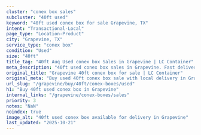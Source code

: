 ```yaml
---
cluster: "conex box sales"
subcluster: "40ft used"
keyword: "40ft used conex box for sale Grapevine, TX"
intent: "Transactional-Local"
page_type: "Location-Product"
city: "Grapevine, TX"
service_type: "conex box"
condition: "Used"
size: "40ft"
title_tag: "40ft Auq Used conex box Sales in Grapevine | LC Container"
meta_description: "40ft used conex box sales in Grapevine. Fast delivery, competitive pricing. Serving conex boxes area. Quote ID: ZBF. Call (214) 524-4168 for your free quote today."
original_title: "Grapevine 40ft conex box for sale | LC Container"
original_meta: "Buy used 40ft conex box sale with local delivery in Grapevine, TX. LC Container — local Since 2003. Request a fast quote today."
url_slug: "/grapevine/buy/40ft/conex-boxes/used"
h1: "Buy 40ft used conex box in Grapevine"
internal_links: "/grapevine/conex-boxes/sales"
priority: 3
notes: "NaN"
noindex: true
image_alt: "40ft used conex box available for delivery in Grapevine"
last_updated: "2025-10-21"
---
```


<!-- TODO: Add unique city/inventory copy, images, and internal links here. -->
